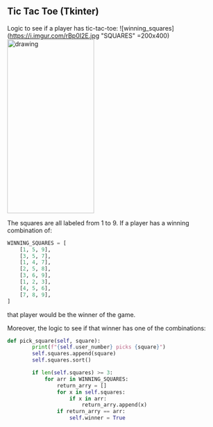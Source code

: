 ## Tic Tac Toe (Tkinter)

Logic to see if a player has tic-tac-toe:
![winning_squares](https://i.imgur.com/rBp0I2E.jpg "SQUARES" =200x400)
<img src="https://i.imgur.com/rBp0I2E.jpg" alt="drawing" width="200" height=400/>

The squares are all labeled from 1 to 9. If a player has a winning combination of:
```python
WINNING_SQUARES = [
    [1, 5, 9],
    [3, 5, 7],
    [1, 4, 7],
    [2, 5, 8],
    [3, 6, 9],
    [1, 2, 3],
    [4, 5, 6],
    [7, 8, 9],
]
```

that player would be the winner of the game.

Moreover, the logic to see if that winner has one of the combinations:
```python
def pick_square(self, square):
        print(f"{self.user_number} picks {square}")
        self.squares.append(square)
        self.squares.sort()

        if len(self.squares) >= 3:
            for arr in WINNING_SQUARES:
                return_arry = []
                for x in self.squares:
                    if x in arr:
                        return_arry.append(x)
                if return_arry == arr:
                    self.winner = True
```